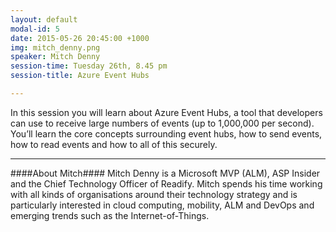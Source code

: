 ```yaml
---
layout: default
modal-id: 5
date: 2015-05-26 20:45:00 +1000
img: mitch_denny.png
speaker: Mitch Denny
session-time: Tuesday 26th, 8.45 pm
session-title: Azure Event Hubs

---
```

In this session you will learn about Azure Event Hubs, a tool that developers can use to receive large numbers of events (up to 1,000,000 per second). You’ll learn the core concepts surrounding event hubs, how to send events, how to read events and how to all of this securely.

<hr />
####About Mitch####
Mitch Denny is a Microsoft MVP (ALM), ASP Insider and the Chief Technology Officer of Readify. Mitch spends his time working with all kinds of organisations around their technology strategy and is particularly interested in cloud computing, mobility, ALM and DevOps and emerging trends such as the Internet-of-Things.